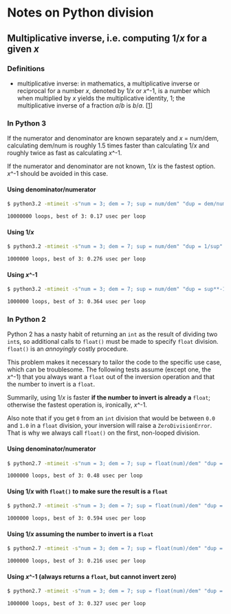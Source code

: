 Notes on Python division
========================

Multiplicative inverse, i.e. computing 1/*x* for a given *x*
------------------------------------------------------------
### Definitions
* multiplicative inverse: in mathematics, a multiplicative inverse or reciprocal for a number *x*, denoted by 1/*x* or *x*^-1, is a number which when multiplied by *x* yields the multiplicative identity, 1; the multiplicative inverse of a fraction *a*/*b* is *b*/*a*. [[1][c1]]

[c1]: https://en.wikipedia.org/wiki/Multiplicative_inverse

### In Python 3
If the numerator and denominator are known separately and *x* = num/dem, calculating dem/num is roughly 1.5 times faster than calculating 1/*x* and roughly twice as fast as calculating *x*^-1.

If the numerator and denominator are not known, 1/*x* is the fastest option. *x*^-1 should be avoided in this case.

#### Using denominator/numerator
```bash
$ python3.2 -mtimeit -s"num = 3; dem = 7; sup = num/dem" "dup = dem/num"

10000000 loops, best of 3: 0.17 usec per loop
```

#### Using 1/*x*
```bash
$ python3.2 -mtimeit -s"num = 3; dem = 7; sup = num/dem" "dup = 1/sup"

1000000 loops, best of 3: 0.276 usec per loop
```

#### Using *x*^-1
```bash
$ python3.2 -mtimeit -s"num = 3; dem = 7; sup = num/dem" "dup = sup**-1"

1000000 loops, best of 3: 0.364 usec per loop
```

### In Python 2
Python 2 has a nasty habit of returning an `int` as the result of dividing two `int`s, so additional calls to `float()` must be made to specify `float` division. `float()` is an *annoyingly* costly procedure.

This problem makes it necessary to tailor the code to the specific use case, which can be troublesome. The following tests assume (except one, the *x*^-1) that you always want a `float` out of the inversion operation and that the number to invert is a `float`.

Summarily, using 1/*x* is faster **if the number to invert is already a** `float`; otherwise the fastest operation is, ironically, *x*^-1.

Also note that if you get `0` from an `int` division that would be between `0.0` and `1.0` in a `float` division, your inversion will raise a `ZeroDivisionError`. That is why we always call `float()` on the first, non-looped division.

#### Using denominator/numerator
```bash
$ python2.7 -mtimeit -s"num = 3; dem = 7; sup = float(num)/dem" "dup = float(dem)/num"

1000000 loops, best of 3: 0.48 usec per loop
```

#### Using 1/*x* with `float()` to make sure the result is a `float`
```bash
$ python2.7 -mtimeit -s"num = 3; dem = 7; sup = float(num)/dem" "dup = 1/float(sup)"

1000000 loops, best of 3: 0.594 usec per loop
```

#### Using 1/*x* assuming the number to invert is a `float`
```bash
$ python2.7 -mtimeit -s"num = 3; dem = 7; sup = float(num)/dem" "dup = 1/sup"

1000000 loops, best of 3: 0.216 usec per loop
```

#### Using *x*^-1 (always returns a `float`, but cannot invert zero)
```bash
$ python2.7 -mtimeit -s"num = 3; dem = 7; sup = float(num)/dem" "dup = sup**-1"

1000000 loops, best of 3: 0.327 usec per loop
```

